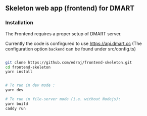 ## Skeleton web app (frontend) for DMART



### Installation

The Frontend requires a proper setup of DMART server. 

Currently the code is confirgured to use https://api.dmart.cc
(The configuration option `backend` can be found under src/config.ts)

```bash

git clone https://github.com/edraj/frontend-skeleton.git
cd frontend-skeleton
yarn install


# To run in dev mode : 
yarn dev

# To run in file-server mode (i.e. without Nodejs):
yarn build
caddy run

```

